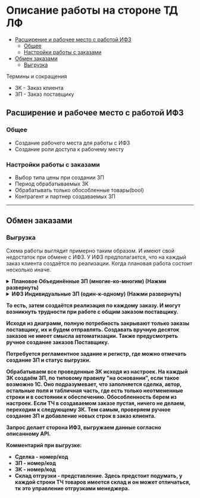 ﻿# Описание работы на стороне ТД ЛФ
<!--TOC-->
  - [Расширение и рабочее место с работой ИФЗ](#-)
    - [Общее](#)
    - [Настройки работы с заказами](#-)
  - [Обмен заказами](#-)
    - [Выгрузка](#)
<!--/TOC-->
Термины и сокращения
* ЗК - Заказ клиента
* ЗП - Заказ поставщику
## Расширение и рабочее место с работой ИФЗ
### Общее
* Создание рабочего места для работы с ИФЗ
* Создание роли доступа к рабочему месту
### Настройки работы с заказами
* Выбор типа цены при создании ЗП
* Период обрабатываемых ЗК
* Обрабатывать только обособленные товары(bool)
* Контрагент и партнер создаваемых ЗП
---
## Обмен заказами
### Выгрузка
Схема работы выглядит примерно таким образом. И имеют свой недостаток при обмене с ИФЗ. У ИФЗ предполагается, что на каждый заказ клиента создаётся по реализации. Когда плановая работа состоит несколько иначе.

<details> 
<summary> <b> Плановое Объединённые ЗП (многие-ко-многим) (Нажми развернуть) <b> </summary>

```mermaid
graph LR
    %% Заказы поставщику
    ЗП1 --> ЗК1.1
    ЗП1 --> ЗК1.2
    ЗП1 --> ЗК2
    ЗП1 --> ЗК3.1
    ЗП1 --> ЗК3.2
    ЗП1 --> ЗК4.1
    
    ЗП2 --> ЗК4.2
    ЗП2 --> ЗК4.3
    ЗП2 --> НетЗК
    
    %% Связи заказов клиента со сделками
    ЗК1.1 --> Сделка1
    ЗК1.2 --> Сделка1
    
    ЗК3.1 --> Сделка2
    ЗК3.2 --> Сделка2
    
    ЗК4.1 --> Сделка3
    ЗК4.2 --> Сделка3
    ЗК4.3 --> Сделка3
    
    %% У ЗК2 нет сделки
    ЗК2 --> НетСделки[Нет сделки]
    
    %% Группировка для наглядности
    classDef zp fill:#f9f,stroke:#333;
    classDef zk fill:#bbf,stroke:#333;
    classDef deal fill:#bfb,stroke:#333;
    classDef none fill:#fbb,stroke:#333;
    classDef noDeal fill:#ffd,stroke:#333,stroke-dasharray: 5 5;
    
    class ЗП1,ЗП2 zp;
    class ЗК1.1,ЗК1.2,ЗК2,ЗК3.1,ЗК3.2,ЗК4.1,ЗК4.2,ЗК4.3 zk;
    class Сделка1,Сделка2,Сделка3 deal;
    class НетЗК none;
    class НетСделки noDeal;
```
</details> 

<details> 
<summary> <b> ИФЗ Индивидуальные ЗП (один-к-одному) (Нажми развернуть)<b> </summary>

```mermaid
graph LR
    %% Заказы поставщиков
    ЗП1 --> ЗК1.1
    ЗП2 --> ЗК1.2
    ЗП3 --> ЗК2
    ЗП4 --> ЗК3.1
    ЗП5 --> ЗК3.2
    ЗП6 --> ЗК4.1
    ЗП7 --> ЗК4.2
    ЗП8 --> ЗК4.3
    ЗП9 --> НетЗК

    %% Связи заказов клиента со сделками
    ЗК1.1 --> Сделка1
    ЗК1.2 --> Сделка1
    
    ЗК3.1 --> Сделка2
    ЗК3.2 --> Сделка2
    
    ЗК4.1 --> Сделка3
    ЗК4.2 --> Сделка3
    ЗК4.3 --> Сделка3

    %% У ЗК2 нет сделки
    ЗК2 --> НетСделки[Нет сделки]
    
    %% Группировка для наглядности
    classDef zp fill:#f9f,stroke:#333;
    classDef zk fill:#bbf,stroke:#333;
    classDef deal fill:#bfb,stroke:#333;
    classDef none fill:#fbb,stroke:#333;
    classDef noDeal fill:#ffd,stroke:#333,stroke-dasharray: 5 5;
    
    class ЗП1,ЗП2,ЗП3,ЗП4,ЗП5,ЗП6,ЗП7,ЗП8,ЗП9 zp;
    class ЗК1.1,ЗК1.2,ЗК2,ЗК3.1,ЗК3.2,ЗК4.1,ЗК4.2,ЗК4.3 zk;
    class Сделка1,Сделка2,Сделка3 deal;
    class НетЗК none;
    class НетСделки noDeal;

```
</details> 

То есть, затем создаётся реализация по каждому заказу. И могут возникнуть трудности при работе с общим заказом поставщику.

Исходя из диаграмм, полную потребность закрывают только заказы поставщику, их и будем отправлять.
Создавать вручную десяток заказов не имеет смысла автоматизации.
Также предусмотреть ручное создание заказов Поставщику.

Потребуется регламентное задание и регистр, где можно отмечать создание ЗП и статус выгрузки.

Обрабатываем все проведенные ЗК исходя из настроек.
На каждый ЗК создаём ЗП, по типовому правилу "на основании", если такое возможно 1С.
Оно подразумевает, что заполняется сделка, автор, остальные поля и табличная часть, где есть только неотмененные строки и в состоянии к обеспечению. Обособленность берем из настроек.
Если ТЧ в создаваемом заказе пустая, ничего не делаем, переходим к следующему ЗК. Тем самым, проверяем ручное создание ЗП и добавление новых строк в заказ клиента.

Запрос делает сторона ИФЗ, выгружаем данные согласно описанному API.

Комментарий при выгрузке:
* Сделка - номер/код
* ЗП - номер/код
* ЗК - номер/код
* Склад отгрузки - представление. Здесь предстоит подумать, у каждой строки ТЧ товаров имеется склад и он может отличаться, тк это управление отгрузками менеджера.


